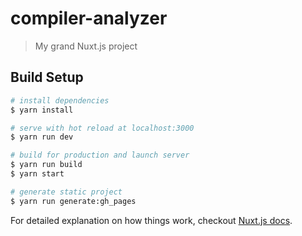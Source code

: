 # compiler-analyzer

> My grand Nuxt.js project

## Build Setup

``` bash
# install dependencies
$ yarn install

# serve with hot reload at localhost:3000
$ yarn run dev

# build for production and launch server
$ yarn run build
$ yarn start

# generate static project
$ yarn run generate:gh_pages
```

For detailed explanation on how things work, checkout [Nuxt.js docs](https://nuxtjs.org).
